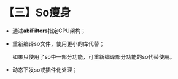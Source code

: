 # 【三】So瘦身

* 通过**abiFilters**指定CPU架构；

* 重新编译so文件，使用更小的库代替；

  如果只使用了so中一部分功能，可重新编译部分功能的so代替使用。

* 动态下发so或插件化处理；